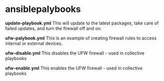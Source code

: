 # ansiblepalybooks
**update-playbook.yml**
This will update to the latest packages, take care of failed updates, and turn the firewall off and on.

**ufw-palybook.yml** 
This is an example of creating firewall rules to access internal or external devices. 

**ufw-disable.yml**
This disables the UFW firewall - used in collective playbooks

**ufw-enable.yml**
This enables the UFW firewall - used in collective playbooks

